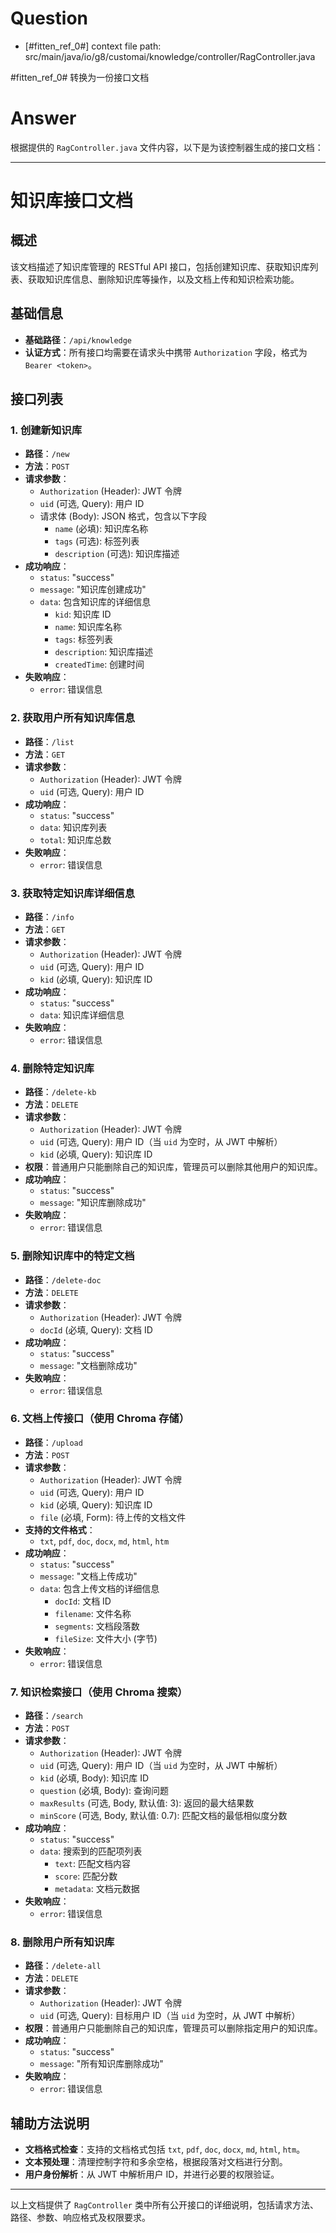 # Question

- [#fitten_ref_0#] context file path: src/main/java/io/g8/customai/knowledge/controller/RagController.java

#fitten_ref_0# 转换为一份接口文档

# Answer

根据提供的 `RagController.java` 文件内容，以下是为该控制器生成的接口文档：

---

# 知识库接口文档

## 概述
该文档描述了知识库管理的 RESTful API 接口，包括创建知识库、获取知识库列表、获取知识库信息、删除知识库等操作，以及文档上传和知识检索功能。

## 基础信息
- **基础路径**：`/api/knowledge`
- **认证方式**：所有接口均需要在请求头中携带 `Authorization` 字段，格式为 `Bearer <token>`。

## 接口列表

### 1. 创建新知识库
- **路径**：`/new`
- **方法**：`POST`
- **请求参数**：
  - `Authorization` (Header): JWT 令牌
  - `uid` (可选, Query): 用户 ID
  - 请求体 (Body): JSON 格式，包含以下字段
    - `name` (必填): 知识库名称
    - `tags` (可选): 标签列表
    - `description` (可选): 知识库描述
- **成功响应**：
  - `status`: "success"
  - `message`: "知识库创建成功"
  - `data`: 包含知识库的详细信息
    - `kid`: 知识库 ID
    - `name`: 知识库名称
    - `tags`: 标签列表
    - `description`: 知识库描述
    - `createdTime`: 创建时间
- **失败响应**：
  - `error`: 错误信息

### 2. 获取用户所有知识库信息
- **路径**：`/list`
- **方法**：`GET`
- **请求参数**：
  - `Authorization` (Header): JWT 令牌
  - `uid` (可选, Query): 用户 ID
- **成功响应**：
  - `status`: "success"
  - `data`: 知识库列表
  - `total`: 知识库总数
- **失败响应**：
  - `error`: 错误信息

### 3. 获取特定知识库详细信息
- **路径**：`/info`
- **方法**：`GET`
- **请求参数**：
  - `Authorization` (Header): JWT 令牌
  - `uid` (可选, Query): 用户 ID
  - `kid` (必填, Query): 知识库 ID
- **成功响应**：
  - `status`: "success"
  - `data`: 知识库详细信息
- **失败响应**：
  - `error`: 错误信息

### 4. 删除特定知识库
- **路径**：`/delete-kb`
- **方法**：`DELETE`
- **请求参数**：
  - `Authorization` (Header): JWT 令牌
  - `uid` (可选, Query): 用户 ID（当 `uid` 为空时，从 JWT 中解析）
  - `kid` (必填, Query): 知识库 ID
- **权限**：普通用户只能删除自己的知识库，管理员可以删除其他用户的知识库。
- **成功响应**：
  - `status`: "success"
  - `message`: "知识库删除成功"
- **失败响应**：
  - `error`: 错误信息

### 5. 删除知识库中的特定文档
- **路径**：`/delete-doc`
- **方法**：`DELETE`
- **请求参数**：
  - `Authorization` (Header): JWT 令牌
  - `docId` (必填, Query): 文档 ID
- **成功响应**：
  - `status`: "success"
  - `message`: "文档删除成功"
- **失败响应**：
  - `error`: 错误信息

### 6. 文档上传接口（使用 Chroma 存储）
- **路径**：`/upload`
- **方法**：`POST`
- **请求参数**：
  - `Authorization` (Header): JWT 令牌
  - `uid` (可选, Query): 用户 ID
  - `kid` (必填, Query): 知识库 ID
  - `file` (必填, Form): 待上传的文档文件
- **支持的文件格式**：
  - `txt`, `pdf`, `doc`, `docx`, `md`, `html`, `htm`
- **成功响应**：
  - `status`: "success"
  - `message`: "文档上传成功"
  - `data`: 包含上传文档的详细信息
    - `docId`: 文档 ID
    - `filename`: 文件名称
    - `segments`: 文档段落数
    - `fileSize`: 文件大小 (字节)
- **失败响应**：
  - `error`: 错误信息

### 7. 知识检索接口（使用 Chroma 搜索）
- **路径**：`/search`
- **方法**：`POST`
- **请求参数**：
  - `Authorization` (Header): JWT 令牌
  - `uid` (可选, Query): 用户 ID（当 `uid` 为空时，从 JWT 中解析）
  - `kid` (必填, Body): 知识库 ID
  - `question` (必填, Body): 查询问题
  - `maxResults` (可选, Body, 默认值: 3): 返回的最大结果数
  - `minScore` (可选, Body, 默认值: 0.7): 匹配文档的最低相似度分数
- **成功响应**：
  - `status`: "success"
  - `data`: 搜索到的匹配项列表
    - `text`: 匹配文档内容
    - `score`: 匹配分数
    - `metadata`: 文档元数据
- **失败响应**：
  - `error`: 错误信息

### 8. 删除用户所有知识库
- **路径**：`/delete-all`
- **方法**：`DELETE`
- **请求参数**：
  - `Authorization` (Header): JWT 令牌
  - `uid` (可选, Query): 目标用户 ID（当 `uid` 为空时，从 JWT 中解析）
- **权限**：普通用户只能删除自己的知识库，管理员可以删除指定用户的知识库。
- **成功响应**：
  - `status`: "success"
  - `message`: "所有知识库删除成功"
- **失败响应**：
  - `error`: 错误信息

## 辅助方法说明
- **文档格式检查**：支持的文档格式包括 `txt`, `pdf`, `doc`, `docx`, `md`, `html`, `htm`。
- **文本预处理**：清理控制字符和多余空格，根据段落对文档进行分割。
- **用户身份解析**：从 JWT 中解析用户 ID，并进行必要的权限验证。

---

以上文档提供了 `RagController` 类中所有公开接口的详细说明，包括请求方法、路径、参数、响应格式及权限要求。